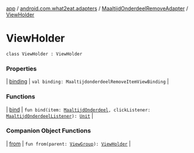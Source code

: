 [app](../../../index.md) / [android.com.what2eat.adapters](../../index.md) / [MaaltijdOnderdeelRemoveAdapter](../index.md) / [ViewHolder](./index.md)

# ViewHolder

`class ViewHolder : ViewHolder`

### Properties

| [binding](binding.md) | `val binding: MaaltijdonderdeelRemoveItemViewBinding` |

### Functions

| [bind](bind.md) | `fun bind(item: `[`MaaltijdOnderdeel`](../../../android.com.what2eat.model/-maaltijd-onderdeel/index.md)`, clickListener: `[`MaaltijdOnderdeelListener`](../../-maaltijd-onderdeel-listener/index.md)`): `[`Unit`](https://kotlinlang.org/api/latest/jvm/stdlib/kotlin/-unit/index.html) |

### Companion Object Functions

| [from](from.md) | `fun from(parent: `[`ViewGroup`](https://developer.android.com/reference/android/view/ViewGroup.html)`): `[`ViewHolder`](./index.md) |

